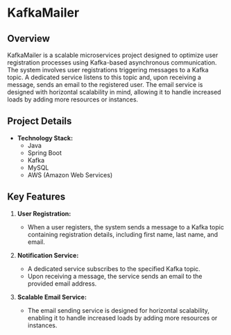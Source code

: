 # KafkaMailer

## Overview

KafkaMailer is a scalable microservices project designed to optimize user registration processes using Kafka-based asynchronous communication. The system involves user registrations triggering messages to a Kafka topic. A dedicated service listens to this topic and, upon receiving a message, sends an email to the registered user. The email service is designed with horizontal scalability in mind, allowing it to handle increased loads by adding more resources or instances.

## Project Details

- **Technology Stack:**
  - Java
  - Spring Boot
  - Kafka
  - MySQL
  - AWS (Amazon Web Services)

## Key Features

1. **User Registration:**
   - When a user registers, the system sends a message to a Kafka topic containing registration details, including first name, last name, and email.

2. **Notification Service:**
   - A dedicated service subscribes to the specified Kafka topic.
   - Upon receiving a message, the service sends an email to the provided email address.

3. **Scalable Email Service:**
   - The email sending service is designed for horizontal scalability, enabling it to handle increased loads by adding more resources or instances.

